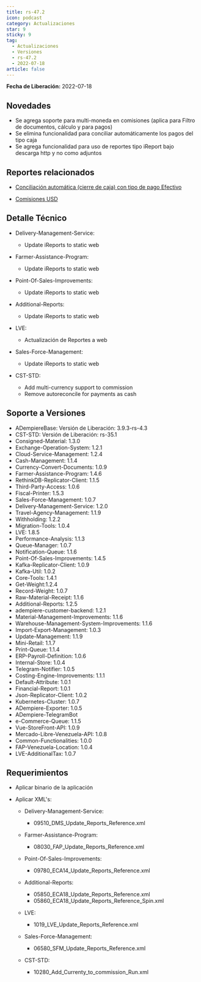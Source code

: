 ```yaml
---
title: rs-47.2
icon: podcast
category: Actualizaciones
star: 9
sticky: 9
tag:
  - Actualizaciones
  - Versiones
  - rs-47.2
  - 2022-07-18
article: false
---
```


**Fecha de Liberación:** 2022-07-18

## Novedades

- Se agrega soporte para multi-moneda en comisiones (aplica para Filtro de documentos, cálculo y para pagos)
- Se elimina funcionalidad para conciliar automáticamente los pagos del tipo caja
- Se agrega funcionalidad para uso de reportes tipo iReport bajo descarga http y no como adjuntos

## Reportes relacionados

- [Conciliación automática (cierre de caja) con tipo de pago Efectivo](https://github.com/erpcya/Control-PROSEIN/issues/238)

- [Comisiones USD](https://github.com/erpcya/Control-FPLE/issues/317)

## Detalle Técnico

- Delivery-Management-Service:

  - Update iReports to static web

- Farmer-Assistance-Program:

  - Update iReports to static web

- Point-Of-Sales-Improvements:

  - Update iReports to static web

- Additional-Reports:

  - Update iReports to static web

- LVE:

  - Actualización de Reportes a web

- Sales-Force-Management:

  - Update iReports to static web

- CST-STD:

  - Add multi-currency support to commission
  - Remove autoreconcile for payments as cash

## Soporte a Versiones

- ADempiereBase: Versión de Liberación: 3.9.3-rs-4.3
- CST-STD: Versión de Liberación: rs-35.1
- Consigned-Material: 1.3.0
- Exchange-Operation-System: 1.2.1
- Cloud-Service-Management: 1.2.4
- Cash-Management: 1.1.4
- Currency-Convert-Documents: 1.0.9
- Farmer-Assistance-Program: 1.4.6
- RethinkDB-Replicator-Client: 1.1.5
- Third-Party-Access: 1.0.6
- Fiscal-Printer: 1.5.3
- Sales-Force-Management: 1.0.7
- Delivery-Management-Service: 1.2.0
- Travel-Agency-Management: 1.1.9
- Withholding: 1.2.2
- Migration-Tools: 1.0.4
- LVE: 1.8.5
- Performance-Analysis: 1.1.3
- Queue-Manager: 1.0.7
- Notification-Queue: 1.1.6
- Point-Of-Sales-Improvements: 1.4.5
- Kafka-Replicator-Client: 1.0.9
- Kafka-Util: 1.0.2
- Core-Tools: 1.4.1
- Get-Weight:1.2.4
- Record-Weight: 1.0.7
- Raw-Material-Receipt: 1.1.6
- Additional-Reports: 1.2.5
- adempiere-customer-backend: 1.2.1
- Material-Management-Improvements: 1.1.6
- Warehouse-Management-System-Improvements: 1.1.6
- Import-Export-Management: 1.0.3
- Update-Management: 1.1.9
- Mini-Retail: 1.1.7
- Print-Queue: 1.1.4
- ERP-Payroll-Definition: 1.0.6
- Internal-Store: 1.0.4
- Telegram-Notifier: 1.0.5
- Costing-Engine-Improvements: 1.1.1
- Default-Attribute: 1.0.1
- Financial-Report: 1.0.1
- Json-Replicator-Client: 1.0.2
- Kubernetes-Cluster: 1.0.7
- ADempiere-Exporter: 1.0.5
- ADempiere-TelegramBot
- e-Commerce-Queue: 1.1.5
- Vue-StoreFront-API: 1.0.9
- Mercado-Libre-Venezuela-API: 1.0.8
- Common-Functionalities: 1.0.0
- FAP-Venezuela-Location: 1.0.4
- LVE-AdditionalTax: 1.0.7

## Requerimientos

- Aplicar binario de la aplicación

- Aplicar XML's:

  - Delivery-Management-Service:

    - 09510_DMS_Update_Reports_Reference.xml

  - Farmer-Assistance-Program:

    - 08030_FAP_Update_Reports_Reference.xml

  - Point-Of-Sales-Improvements:

    - 09780_ECA14_Update_Reports_Reference.xml

  - Additional-Reports:

    - 05850_ECA18_Update_Reports_Reference.xml
    - 05860_ECA18_Update_Reports_Reference_Spin.xml

  - LVE:

    - 1019_LVE_Update_Reports_Reference.xml

  - Sales-Force-Management:

    - 06580_SFM_Update_Reports_Reference.xml

  - CST-STD:

    - 10280_Add_Currenty_to_commission_Run.xml
